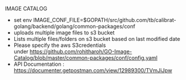 IMAGE CATALOG

* set env IMAGE_CONF_FILE=$GOPATH/src/github.com/tb/calibrat-golang/backend/golang/common-packages/conf
* uploads multiple image files to s3 bucket
* Lists multiple files/folders on s3 bucket based on last modified date
* Please specify the aws S3credentials under https://github.com/rohitharoh/GO-Image-Catalog/blob/master/common-packages/conf/config.yaml
* API Documentation : https://documenter.getpostman.com/view/12989300/TVmJiJpw
